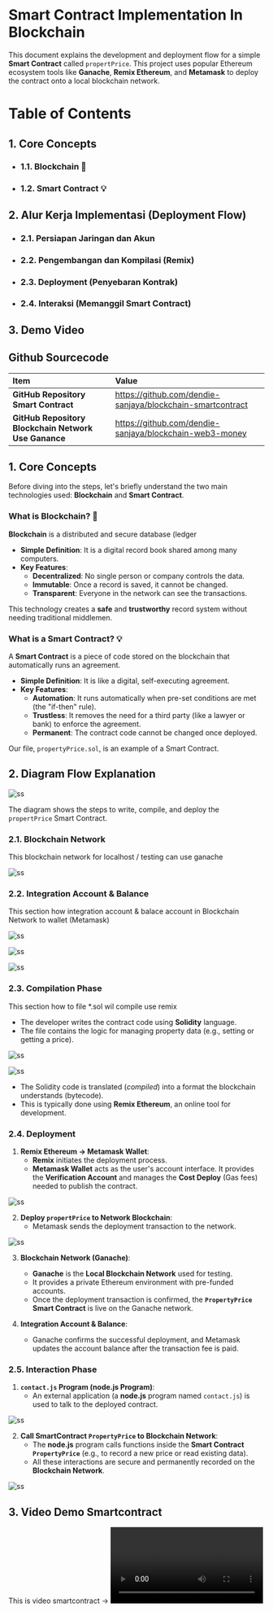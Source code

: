 # Smart Contract Implementation In Blockchain

This document explains the development and deployment flow for a simple **Smart Contract** called `propertPrice`. This project uses popular Ethereum ecosystem tools like **Ganache**, **Remix Ethereum**, and **Metamask** to deploy the contract onto a local blockchain network.

# Table of Contents

## 1. Core Concepts
* ### 1.1. Blockchain 🔗
* ### 1.2. Smart Contract 💡

## 2. Alur Kerja Implementasi (Deployment Flow)
* ### 2.1. Persiapan Jaringan dan Akun
* ### 2.2. Pengembangan dan Kompilasi (Remix)
* ### 2.3. Deployment (Penyebaran Kontrak)
* ### 2.4. Interaksi (Memanggil Smart Contract)

## 3. Demo Video

## Github Sourcecode

| Item | Value |
| :--- | :--- |
| **GitHub Repository Smart Contract** | https://github.com/dendie-sanjaya/blockchain-smartcontract |
| **GitHub Repository Blockchain Network Use Ganance** | https://github.com/dendie-sanjaya/blockchain-web3-money |

## 1. Core Concepts

Before diving into the steps, let's briefly understand the two main technologies used: **Blockchain** and **Smart Contract**.

### What is Blockchain? 🔗

**Blockchain** is a distributed and secure database (ledger

* **Simple Definition**: It is a digital record book shared among many computers.
* **Key Features**:
    * **Decentralized**: No single person or company controls the data.
    * **Immutable**: Once a record is saved, it cannot be changed.
    * **Transparent**: Everyone in the network can see the transactions.

This technology creates a **safe** and **trustworthy** record system without needing traditional middlemen.

### What is a Smart Contract? 💡

A **Smart Contract** is a piece of code stored on the blockchain that automatically runs an agreement.

* **Simple Definition**: It is like a digital, self-executing agreement.
* **Key Features**:
    * **Automation**: It runs automatically when pre-set conditions are met (the "if-then" rule).
    * **Trustless**: It removes the need for a third party (like a lawyer or bank) to enforce the agreement.
    * **Permanent**: The contract code cannot be changed once deployed.

Our file, `propertyPrice.sol`, is an example of a Smart Contract.



## 2. Diagram Flow Explanation

![ss](./design/architecture.png)

The diagram shows the steps to write, compile, and deploy the `propertPrice` Smart Contract.

### 2.1. Blockchain Network 

This blockchain network for localhost / testing can use ganache

![ss](./ss/1-ganache.png)

### 2.2. Integration Account & Balance 

This section how integration account & balace account in Blockchain Network  to wallet (Metamask)

![ss](./ss/2-metmask.png)

![ss](./ss/3-metamask.png)

![ss](./ss/4-metmask.png)


### 2.3. Compilation Phase

This section how to file *.sol wil compile use remix 

* The developer writes the contract code using **Solidity** language.
* The file contains the logic for managing property data (e.g., setting or getting a price).

![ss](./ss/5-remix-compiler.png)

![ss](./ss/6-remix-compiler-handfork.png)


* The Solidity code is translated (*compiled*) into a format the blockchain understands (bytecode).
* This is typically done using **Remix Ethereum**, an online tool for development.


### 2.4. Deployment

1.  **Remix Ethereum $\rightarrow$ Metamask Wallet**:
    * **Remix** initiates the deployment process.
    * **Metamask Wallet** acts as the user's account interface. It provides the **Verification Account** and manages the **Cost Deploy** (Gas fees) needed to publish the contract.

![ss](./ss/7-remix-deploy-contract.png)

2.  **Deploy `propertPrice` to Network Blockchain**:
    * Metamask sends the deployment transaction to the network.

![ss](./ss/7-remix-deploy-contract-2.png)

3.  **Blockchain Network (Ganache)**:
    * **Ganache** is the **Local Blockchain Network** used for testing.
    * It provides a private Ethereum environment with pre-funded accounts.
    * Once the deployment transaction is confirmed, the **`PropertyPrice` Smart Contract** is live on the Ganache network.

4.  **Integration Account & Balance**:
    * Ganache confirms the successful deployment, and Metamask updates the account balance after the transaction fee is paid.

### 2.5. Interaction Phase

1.  **`contact.js` Program (node.js Program)**:
    * An external application (a **node.js** program named `contact.js`) is used to talk to the deployed contract.

![ss](./ss/contact-js.png)


2.  **Call SmartContract `PropertyPrice` to Blockchain Network**:
    * The **node.js** program calls functions inside the **Smart Contract `PropertyPrice`** (e.g., to record a new price or read existing data).
    * All these interactions are secure and permanently recorded on the **Blockchain Network**.

![ss](./ss/8-test-call-smartcontract.png)


## 3. Video Demo Smartcontract

This is video smartcontract -> ![Video ](./video/smart-contract.mp4)
